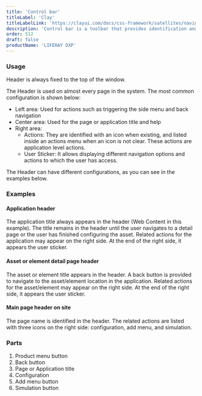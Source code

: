 ```yaml
---
title: 'Control bar'
titleLabel: 'Clay'
titleLabelLink: 'https://clayui.com/docs/css-framework/satellites/navigation/header.html'
description: 'Control bar is a toolbar that provides identification and lets the user navigate and perform actions.'
order: 512
draft: false
productName: 'LIFERAY DXP'
---
```


### Usage

Header is always fixed to the top of the window.

The Header is used on almost every page in the system. The most common configuration is shown below:

-   Left area: Used for actions such as triggering the side menu and back navigation
-   Center area: Used for the page or application title and help
-   Right area:
    -   Actions: They are identified with an icon when existing, and listed inside an actions menu when an icon is not clear. These actions are application level actions.
    -   User Sticker: It allows displaying different navigation options and actions to which the user has access.

The Header can have different configurations, as you can see in the examples below.

### Examples

#### Application header

The application title always appears in the header (Web Content in this example). The title remains in the header until the user navigates to a detail page or the user has finished configuring the asset. Related actions for the application may appear on the right side. At the end of the right side, it appears the user sticker.

#### Asset or element detail page header

The asset or element title appears in the header. A back button is provided to navigate to the asset/element location in the application. Related actions for the asset/element may appear on the right side. At the end of the right side, it appears the user sticker.

#### Main page header on site

The page name is identified in the header. The related actions are listed with three icons on the right side: configuration, add menu, and simulation.

### Parts


1. Product menu button
2. Back button
3. Page or Application title
4. Configuration
5. Add menu button
6. Simulation button

